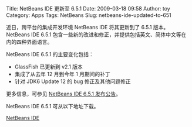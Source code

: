 Title: NetBeans IDE 更新至 6.5.1
Date: 2009-03-18 09:58
Author: toy
Category: Apps
Tags: NetBeans
Slug: netbeans-ide-updated-to-651

近日，跨平台的集成开发环境 NetBeans IDE 将其更新到了 6.5.1
版本。NetBeans IDE 6.5.1
包含一些新的改进和修正，并提供包括英文、简体中文等在内的四种界面语言。

NetBeans IDE 6.5.1 的主要变化包括：

* GlassFish 已更新到 v2.1 版本  
* 集成了从去年 12 月到今年 1 月期间的补丁  
* 针对 JDK6 Update 12 的 bug 修正及其他问题修正

更多信息，可参见 [NetBeans IDE 6.5.1
发布公告](http://www.netbeans.org/servlets/NewsItemView?newsItemID=1358)。

NetBeans IDE 6.5.1 可从以下地址下载。

[NetBeans IDE](http://www.netbeans.org/downloads/index.html)
